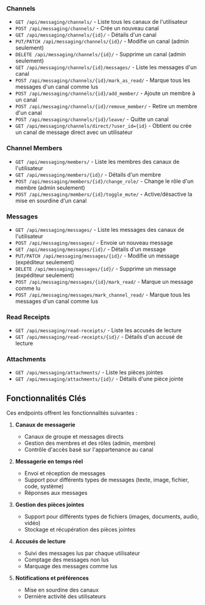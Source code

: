 ### Channels

- `GET /api/messaging/channels/` - Liste tous les canaux de l'utilisateur
- `POST /api/messaging/channels/` - Crée un nouveau canal
- `GET /api/messaging/channels/{id}/` - Détails d'un canal
- `PUT/PATCH /api/messaging/channels/{id}/` - Modifie un canal (admin seulement)
- `DELETE /api/messaging/channels/{id}/` - Supprime un canal (admin seulement)
- `GET /api/messaging/channels/{id}/messages/` - Liste les messages d'un canal
- `POST /api/messaging/channels/{id}/mark_as_read/` - Marque tous les messages d'un canal comme lus
- `POST /api/messaging/channels/{id}/add_member/` - Ajoute un membre à un canal
- `POST /api/messaging/channels/{id}/remove_member/` - Retire un membre d'un canal
- `POST /api/messaging/channels/{id}/leave/` - Quitte un canal
- `GET /api/messaging/channels/direct/?user_id={id}` - Obtient ou crée un canal de message direct avec un utilisateur

### Channel Members

- `GET /api/messaging/members/` - Liste les membres des canaux de l'utilisateur
- `GET /api/messaging/members/{id}/` - Détails d'un membre
- `POST /api/messaging/members/{id}/change_role/` - Change le rôle d'un membre (admin seulement)
- `POST /api/messaging/members/{id}/toggle_mute/` - Active/désactive la mise en sourdine d'un canal

### Messages

- `GET /api/messaging/messages/` - Liste les messages des canaux de l'utilisateur
- `POST /api/messaging/messages/` - Envoie un nouveau message
- `GET /api/messaging/messages/{id}/` - Détails d'un message
- `PUT/PATCH /api/messaging/messages/{id}/` - Modifie un message (expéditeur seulement)
- `DELETE /api/messaging/messages/{id}/` - Supprime un message (expéditeur seulement)
- `POST /api/messaging/messages/{id}/mark_read/` - Marque un message comme lu
- `POST /api/messaging/messages/mark_channel_read/` - Marque tous les messages d'un canal comme lus

### Read Receipts

- `GET /api/messaging/read-receipts/` - Liste les accusés de lecture
- `GET /api/messaging/read-receipts/{id}/` - Détails d'un accusé de lecture

### Attachments

- `GET /api/messaging/attachments/` - Liste les pièces jointes
- `GET /api/messaging/attachments/{id}/` - Détails d'une pièce jointe

## Fonctionnalités Clés

Ces endpoints offrent les fonctionnalités suivantes :

1. **Canaux de messagerie**
    - Canaux de groupe et messages directs
    - Gestion des membres et des rôles (admin, membre)
    - Contrôle d'accès basé sur l'appartenance au canal

2. **Messagerie en temps réel**
    - Envoi et réception de messages
    - Support pour différents types de messages (texte, image, fichier, code, système)
    - Réponses aux messages

3. **Gestion des pièces jointes**
    - Support pour différents types de fichiers (images, documents, audio, vidéo)
    - Stockage et récupération des pièces jointes

4. **Accusés de lecture**
    - Suivi des messages lus par chaque utilisateur
    - Comptage des messages non lus
    - Marquage des messages comme lus

5. **Notifications et préférences**
    - Mise en sourdine des canaux
    - Dernière activité des utilisateurs

